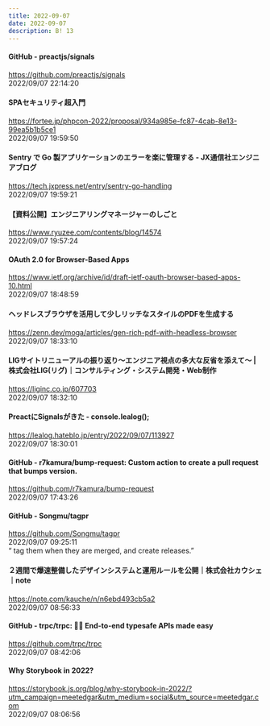 ```yaml
---
title: 2022-09-07
date: 2022-09-07
description: B! 13
---
```


#### GitHub - preactjs/signals
https://github.com/preactjs/signals<br>
2022/09/07 22:14:20<br>


#### SPAセキュリティ超入門
https://fortee.jp/phpcon-2022/proposal/934a985e-fc87-4cab-8e13-99ea5b1b5ce1<br>
2022/09/07 19:59:50<br>


#### Sentry で Go 製アプリケーションのエラーを楽に管理する - JX通信社エンジニアブログ
https://tech.jxpress.net/entry/sentry-go-handling<br>
2022/09/07 19:59:21<br>


#### 【資料公開】エンジニアリングマネージャーのしごと
https://www.ryuzee.com/contents/blog/14574<br>
2022/09/07 19:57:24<br>


#### OAuth 2.0 for Browser-Based Apps
https://www.ietf.org/archive/id/draft-ietf-oauth-browser-based-apps-10.html<br>
2022/09/07 18:48:59<br>


#### ヘッドレスブラウザを活用して少しリッチなスタイルのPDFを生成する
https://zenn.dev/moga/articles/gen-rich-pdf-with-headless-browser<br>
2022/09/07 18:33:10<br>


#### LIGサイトリニューアルの振り返り〜エンジニア視点の多大な反省を添えて〜 | 株式会社LIG(リグ)｜コンサルティング・システム開発・Web制作
https://liginc.co.jp/607703<br>
2022/09/07 18:32:10<br>


#### PreactにSignalsがきた - console.lealog();
https://lealog.hateblo.jp/entry/2022/09/07/113927<br>
2022/09/07 18:30:01<br>


#### GitHub - r7kamura/bump-request: Custom action to create a pull request that bumps version.
https://github.com/r7kamura/bump-request<br>
2022/09/07 17:43:26<br>


#### GitHub - Songmu/tagpr
https://github.com/Songmu/tagpr<br>
2022/09/07 09:25:11<br>
“ tag them when they are merged, and create releases.”


#### ２週間で爆速整備したデザインシステムと運用ルールを公開｜株式会社カウシェ｜note
https://note.com/kauche/n/n6ebd493cb5a2<br>
2022/09/07 08:56:33<br>


#### GitHub - trpc/trpc: 🧙‍♀️ End-to-end typesafe APIs made easy
https://github.com/trpc/trpc<br>
2022/09/07 08:42:06<br>


#### Why Storybook in 2022?
https://storybook.js.org/blog/why-storybook-in-2022/?utm_campaign=meetedgar&utm_medium=social&utm_source=meetedgar.com<br>
2022/09/07 08:06:56<br>


